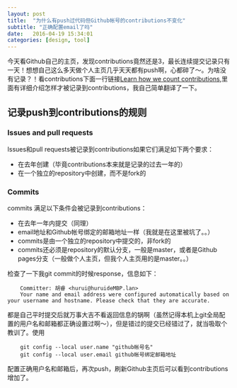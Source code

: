 ```yaml
---
layout: post
title:  "为什么有push过代码但Github帐号的contributions不变化"
subtitle: "正确配置email了吗"
date:   2016-04-19 15:34:01
categories: [design, tool]
---
```


今天看Github自己的主页，发现contributions竟然还是3，最长连续提交记录只有一天！想想自己这么多天做个人主页几乎天天都有push啊，心都碎了～。为啥没有记录？！看contributions下面一行链接[Learn how we count contributions](https://help.github.com/articles/why-are-my-contributions-not-showing-up-on-my-profile/),里面有详细介绍怎样才被记录到contributions，我自己简单翻译了一下。

## 记录push到contributions的规则

### Issues and pull requests
Issues和pull requests被记录到contributions如果它们满足如下两个要求：

* 在去年创建（毕竟contributions本来就是记录的过去一年的）
* 在一个独立的repository中创建，而不是fork的

### Commits
commits 满足以下条件会被记录到contributions：

* 在去年一年内提交（同理）
* email地址和Github帐号绑定的邮箱地址一样（我就是在这里被坑了。。）
* commits是由一个独立的repository中提交的，非fork的
* commits还必须是repository的默认分支，一般是master，或者是Github pages分支（一般做个人主页，但我个人主页用的是master。。）

检查了一下我git commit的时候response，信息如下：


		Committer: 胡睿 <hurui@huruideMBP.lan>
		Your name and email address were configured automatically based on your username and hostname. Please check that they are accurate.


都是自己平时提交后就万事大吉不看返回信息的锅啊（虽然记得本机上git全局配置的用户名和邮箱都正确设置过啊～），但是错过的提交已经错过了，就当吸取个教训了。使用

		
		git config --local user.name "github帐号名"  
		git config --local user.email github帐号绑定邮箱地址
		
 
 配置正确用户名和邮箱后，再次push，刷新Github主页后可以看到contributions增加了。

